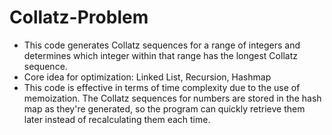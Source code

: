 # Collatz-Problem
- This code generates Collatz sequences for a range of integers and determines which integer within that range has the longest Collatz sequence.
- Core idea for optimization: Linked List, Recursion, Hashmap
- This code is effective in terms of time complexity due to the use of memoization. The Collatz sequences for numbers are stored in the hash map as they're generated, so the program can quickly retrieve them later instead of recalculating them each time.
